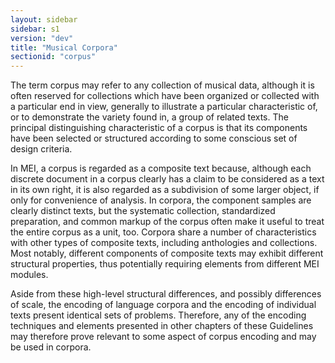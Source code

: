 ```yaml
---
layout: sidebar
sidebar: s1
version: "dev"
title: "Musical Corpora"
sectionid: "corpus"
---
```


The term corpus may refer to any collection of musical data, although it is often
reserved for collections which have been organized or collected with a particular
end in view,
generally to illustrate a particular characteristic of, or to demonstrate the variety
found in,
a group of related texts. The principal distinguishing characteristic of a corpus
is that its
components have been selected or structured according to some conscious set of design
criteria.

In MEI, a corpus is regarded as a composite text because, although each discrete document
in a
corpus clearly has a claim to be considered as a text in its own right, it is also
regarded as a
subdivision of some larger object, if only for convenience of analysis. In corpora,
the
component samples are clearly distinct texts, but the systematic collection, standardized
preparation, and common markup of the corpus often make it useful to treat the entire
corpus as
a unit, too. Corpora share a number of characteristics with other types of composite
texts,
including anthologies and collections. Most notably, different components of composite
texts may
exhibit different structural properties, thus potentially requiring elements from
different MEI
modules.

Aside from these high-level structural differences, and possibly differences of scale,
the
encoding of language corpora and the encoding of individual texts present identical
sets of
problems. Therefore, any of the encoding techniques and elements presented in other
chapters of
these Guidelines may therefore prove relevant to some aspect of corpus encoding and
may be used
in corpora.

